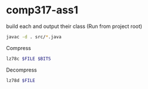 # comp317-ass1

build each and output their class (Run from project root)
```bash
javac -d . src/*.java
```

Compress
```bash
lz78c $FILE $BITS
```

Decompress
```bash
lz78d $FILE
```
